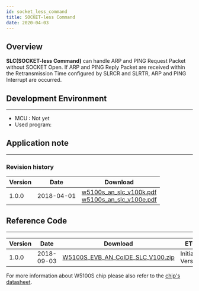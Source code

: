 ```yaml
---
id: socket_less_command
title: SOCKET-less Command
date: 2020-04-03
---
```



## Overview

**SLC(SOCKET-less Command)** can handle ARP and PING Request Packet without SOCKET Open.
If ARP and PING Reply Packet are received within the Retransmission Time configured by SLRCR and SLRTR, ARP and PING Interrupt are occurred. 

## Development Environment
--------
- MCU : Not yet
- Used program: 

## Application note

-----

### Revision history

<table>
<thead>
<tr class="header">
<th>Version</th>
<th>Date</th>
<th>Download</th>
</tr>
</thead>
<tbody>
<tr class="odd">
<td>1.0.0</td>
<td>2018-04-01</td>
<td><a href="/img/products/w5100s/application/w5100s_an_slc_v100k.pdf" target="_blank">w5100s_an_slc_v100k.pdf</a><br />
<a href="/img/products/w5100s/application/w5100s_an_slc_v100e.pdf" target="_blank">w5100s_an_slc_v100e.pdf</a></td>
</tr>
</tbody>
</table>

## Reference Code

-----

| Version | Date       | Download                                                                                                | ETC             |
| ------- | ---------- | ------------------------------------------------------------------------------------------------------- | --------------- |
| 1.0.0   | 2018-09-03 | <a href="/img/products/w5100s/application/w5100s_evb_an_coide_slc_v100.zip" target="_blank">W5100S\_EVB\_AN\_CoIDE\_SLC\_V100.zip</a> | Initial Version |

For more information about W5100S chip please also refer to the [chip's datasheet](./../Document.md#data-sheet).